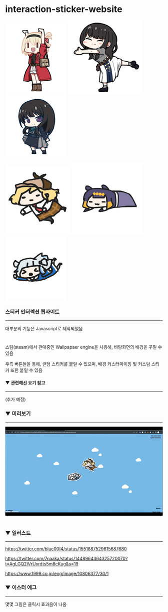 # interaction-sticker-website

<img src = "imgs/chinanako.png" width = "196px"> <img src = "imgs/sakana.png" width = "240px"> <img src = "imgs/takina1.png" width = "196px">

<img src = "imgs/ame.png" width = "210px"> <img src = "imgs/ina.png" width = "227px"> <img src = "imgs/gura.png" width = "196px">

### 스티커 인터렉션 웹사이트

-------------

대부분의 기능은 Javascript로 제작되었음

#

스팀(steam)에서 판매중인 Wallpapaer engine을 사용해, 바탕화면의 배경을 꾸밀 수 있음

우측 버튼들을 통해, 랜덤 스티커를 붙일 수 있으며, 배경 커스터마이징 및 커스텀 스티커 또한 붙일 수 있음

#### ▼ 관련해선 요기 참고

-------------

(추가 예정)


### ▼ 미리보기

-------------

![preview_3](imgs/preview.gif)

#


### ▼ 일러스트

-------------

https://twitter.com/blue00f4/status/1551887529615687680

https://twitter.com/7naaka/status/1448964364325720070?t=AgLGQ2IVrUxrdts5m8cKug&s=19

https://www.1999.co.jp/eng/image/10806377/30/1

### ▼ 이스터 에그

-------------

몇몇 그림은 클릭시 효과음이 나옴
